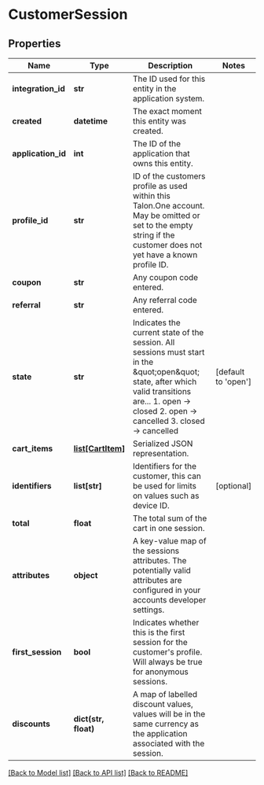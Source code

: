 # CustomerSession

## Properties
Name | Type | Description | Notes
------------ | ------------- | ------------- | -------------
**integration_id** | **str** | The ID used for this entity in the application system. | 
**created** | **datetime** | The exact moment this entity was created. | 
**application_id** | **int** | The ID of the application that owns this entity. | 
**profile_id** | **str** | ID of the customers profile as used within this Talon.One account. May be omitted or set to the empty string if the customer does not yet have a known profile ID. | 
**coupon** | **str** | Any coupon code entered. | 
**referral** | **str** | Any referral code entered. | 
**state** | **str** | Indicates the current state of the session. All sessions must start in the \&quot;open\&quot; state, after which valid transitions are...  1. open -&gt; closed 2. open -&gt; cancelled 3. closed -&gt; cancelled  | [default to 'open']
**cart_items** | [**list[CartItem]**](CartItem.md) | Serialized JSON representation. | 
**identifiers** | **list[str]** | Identifiers for the customer, this can be used for limits on values such as device ID. | [optional] 
**total** | **float** | The total sum of the cart in one session. | 
**attributes** | **object** | A key-value map of the sessions attributes. The potentially valid attributes are configured in your accounts developer settings.  | 
**first_session** | **bool** | Indicates whether this is the first session for the customer&#39;s profile. Will always be true for anonymous sessions. | 
**discounts** | **dict(str, float)** | A map of labelled discount values, values will be in the same currency as the application associated with the session. | 

[[Back to Model list]](../README.md#documentation-for-models) [[Back to API list]](../README.md#documentation-for-api-endpoints) [[Back to README]](../README.md)


